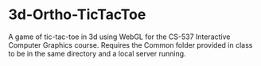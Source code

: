 # 3d-Ortho-TicTacToe
A game of tic-tac-toe in 3d using WebGL for the CS-537 Interactive Computer Graphics course.
Requires the Common folder provided in class to be in the same directory and a local server running.
